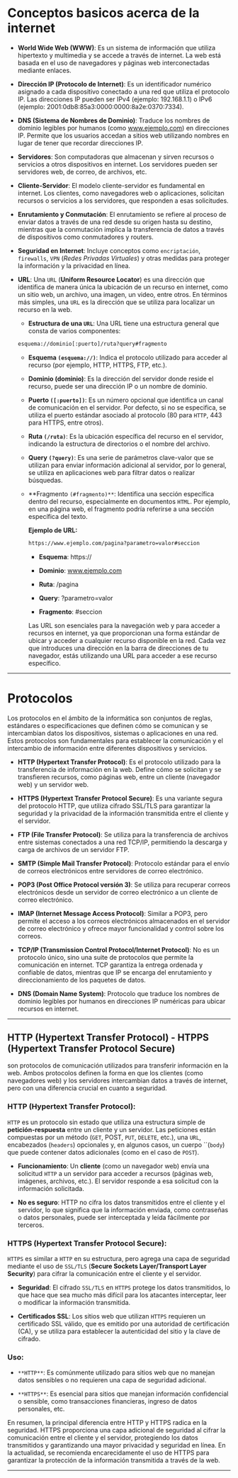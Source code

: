 # Conceptos basicos acerca de la internet

- **World Wide Web (WWW)**: Es un sistema de información que utiliza hipertexto y multimedia y se accede a través de internet. La web está basada en el uso de navegadores y páginas web interconectadas mediante enlaces.

- **Dirección IP (Protocolo de Internet)**: Es un identificador numérico asignado a cada dispositivo conectado a una red que utiliza el protocolo IP. Las direcciones IP pueden ser IPv4 (ejemplo: 192.168.1.1) o IPv6 (ejemplo: 2001:0db8:85a3:0000:0000:8a2e:0370:7334).

- **DNS (Sistema de Nombres de Dominio)**: Traduce los nombres de dominio legibles por humanos (como www.ejemplo.com) en direcciones IP. Permite que los usuarios accedan a sitios web utilizando nombres en lugar de tener que recordar direcciones IP.

- **Servidores**: Son computadoras que almacenan y sirven recursos o servicios a otros dispositivos en internet. Los servidores pueden ser servidores web, de correo, de archivos, etc.

- **Cliente-Servidor**: El modelo cliente-servidor es fundamental en internet. Los clientes, como navegadores web o aplicaciones, solicitan recursos o servicios a los servidores, que responden a esas solicitudes.

- **Enrutamiento y Conmutación**: El enrutamiento se refiere al proceso de enviar datos a través de una red desde su origen hasta su destino, mientras que la conmutación implica la transferencia de datos a través de dispositivos como conmutadores y routers.

- **Seguridad en Internet**: Incluye conceptos como `encriptación`, `firewalls`, `VPN` (_Redes Privadas Virtuales_) y otras medidas para proteger la información y la privacidad en línea.

- **URL**: Una `URL` (**Uniform Resource Locator**) es una dirección que identifica de manera única la ubicación de un recurso en internet, como un sitio web, un archivo, una imagen, un video, entre otros. En términos más simples, una `URL` es la dirección que se utiliza para localizar un recurso en la web.

    - **Estructura de una `URL`**:
Una URL tiene una estructura general que consta de varios componentes:

    ```bash
    esquema://dominio[:puerto]/ruta?query#fragmento
    ```
    - **Esquema `(esquema://)`**: Indica el protocolo utilizado para acceder al recurso (por ejemplo, HTTP, HTTPS, FTP, etc.).

    - **Dominio (dominio)**: Es la dirección del servidor donde reside el recurso, puede ser una dirección IP o un nombre de dominio.

    - **Puerto `([:puerto])`**: Es un número opcional que identifica un canal de comunicación en el servidor. Por defecto, si no se especifica, se utiliza el puerto estándar asociado al protocolo (80 para `HTTP`, 443 para HTTPS, entre otros).

    - **Ruta `(/ruta)`**: Es la ubicación específica del recurso en el servidor, indicando la estructura de directorios o el nombre del archivo.

    - **Query `(?query)`**: Es una serie de parámetros clave-valor que se utilizan para enviar información adicional al servidor, por lo general, se utiliza en aplicaciones web para filtrar datos o realizar búsquedas.

    - **Fragmento `(#fragmento)**`: Identifica una sección específica dentro del recurso, especialmente en documentos `HTML`. Por ejemplo, en una página web, el fragmento podría referirse a una sección específica del texto.

        **Ejemplo de URL:**

        ```bash
        https://www.ejemplo.com/pagina?parametro=valor#seccion
        ```
        - **Esquema**: https://

        - **Dominio**: www.ejemplo.com

        - **Ruta**: /pagina

        - **Query**: ?parametro=valor

        - **Fragmento**: #seccion

        Las URL son esenciales para la navegación web y para acceder a recursos en internet, ya que proporcionan una forma estándar de ubicar y acceder a cualquier recurso disponible en la red. Cada vez que introduces una dirección en la barra de direcciones de tu navegador, estás utilizando una URL para acceder a ese recurso específico.

---

# Protocolos

Los protocolos en el ámbito de la informática son conjuntos de reglas, estándares o especificaciones que definen cómo se comunican y se intercambian datos los dispositivos, sistemas o aplicaciones en una red. Estos protocolos son fundamentales para establecer la comunicación y el intercambio de información entre diferentes dispositivos y servicios.

- **HTTP (Hypertext Transfer Protocol)**: Es el protocolo utilizado para la transferencia de información en la web. Define cómo se solicitan y se transfieren recursos, como páginas web, entre un cliente (navegador web) y un servidor web.

- **HTTPS (Hypertext Transfer Protocol Secure)**: Es una variante segura del protocolo HTTP, que utiliza cifrado SSL/TLS para garantizar la seguridad y la privacidad de la información transmitida entre el cliente y el servidor.

- **FTP (File Transfer Protocol)**: Se utiliza para la transferencia de archivos entre sistemas conectados a una red TCP/IP, permitiendo la descarga y carga de archivos de un servidor FTP.

- **SMTP (Simple Mail Transfer Protocol)**: Protocolo estándar para el envío de correos electrónicos entre servidores de correo electrónico.

- **POP3 (Post Office Protocol versión 3)**: Se utiliza para recuperar correos electrónicos desde un servidor de correo electrónico a un cliente de correo electrónico.

- **IMAP (Internet Message Access Protocol)**: Similar a POP3, pero permite el acceso a los correos electrónicos almacenados en el servidor de correo electrónico y ofrece mayor funcionalidad y control sobre los correos.

- **TCP/IP (Transmission Control Protocol/Internet Protocol)**: No es un protocolo único, sino una suite de protocolos que permite la comunicación en internet. TCP garantiza la entrega ordenada y confiable de datos, mientras que IP se encarga del enrutamiento y direccionamiento de los paquetes de datos.

- **DNS (Domain Name System)**: Protocolo que traduce los nombres de dominio legibles por humanos en direcciones IP numéricas para ubicar recursos en internet.

---

## HTTP (Hypertext Transfer Protocol) - HTPPS  (Hypertext Transfer Protocol Secure)

son protocolos de comunicación utilizados para transferir información en la web. Ambos protocolos definen la forma en que los clientes (como navegadores web) y los servidores intercambian datos a través de internet, pero con una diferencia crucial en cuanto a seguridad.

### HTTP (Hypertext Transfer Protocol):

`HTTP` es un protocolo sin estado que utiliza una estructura simple de **petición-respuesta** entre un cliente y un servidor. Las peticiones están compuestas por un método (`GET`, POST, `PUT`, `DELETE`, etc.), una `URL`, encabezados (`headers`) opcionales y, en algunos casos, un cuerpo ``(`body`) que puede contener datos adicionales (como en el caso de `POST`).

- **Funcionamiento**: Un **cliente** (como un navegador web) envía una solicitud `HTTP` a un servidor para acceder a recursos (páginas web, imágenes, archivos, etc.). El servidor responde a esa solicitud con la información solicitada.

- **No es seguro**: HTTP no cifra los datos transmitidos entre el cliente y el servidor, lo que significa que la información enviada, como contraseñas o datos personales, puede ser interceptada y leída fácilmente por terceros.

### HTTPS (Hypertext Transfer Protocol Secure):

`HTTPS` es similar a `HTTP` en su estructura, pero agrega una capa de seguridad mediante el uso de `SSL/TLS` (**Secure Sockets Layer/Transport Layer Security**) para cifrar la comunicación entre el cliente y el servidor.

- **Seguridad**: El cifrado `SSL/TLS` en `HTTPS` protege los datos transmitidos, lo que hace que sea mucho más difícil para los atacantes interceptar, leer o modificar la información transmitida.

- **Certificados SSL**: Los sitios web que utilizan `HTTPS` requieren un certificado SSL válido, que es emitido por una autoridad de certificación (CA), y se utiliza para establecer la autenticidad del sitio y la clave de cifrado.

### Uso:

- `**HTTP**`: Es comúnmente utilizado para sitios web que no manejan datos sensibles o no requieren una capa de seguridad adicional.

- `**HTTPS**`: Es esencial para sitios que manejan información confidencial o sensible, como transacciones financieras, ingreso de datos personales, etc.

En resumen, la principal diferencia entre HTTP y HTTPS radica en la seguridad. HTTPS proporciona una capa adicional de seguridad al cifrar la comunicación entre el cliente y el servidor, protegiendo los datos transmitidos y garantizando una mayor privacidad y seguridad en línea. En la actualidad, se recomienda encarecidamente el uso de HTTPS para garantizar la protección de la información transmitida a través de la web.

---

